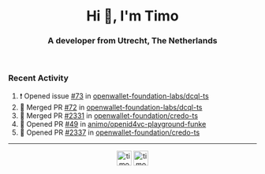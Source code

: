 <h1 align="center">Hi 👋, I'm Timo</h1>
<h3 align="center">A developer from Utrecht, The Netherlands</h3>
<br/>
<!-- https://github.com/rahuldkjain/github-profile-readme-generator --!>

<!--  <p align="left"><img src="https://github-readme-stats.vercel.app/api?username=timoglastra&show_icons=true&count_private=true&" alt="timoglastra" /></p> --!>

<!--
Github language stats
<p align="left"><img src="https://github-readme-stats.vercel.app/api/top-langs/?username=timoglastra&layout=compact" alt="timoglastra" /><p>
-->

<!-- Codestats language stats -->
<!-- <p align="left"><img src="https://codestats-readme.vercel.app/api/top-langs/?username=timoglastra&layout=compact&language_count=12" alt="timoglastra" /><p>    --!>
  
<h3>Recent Activity</h3>

<!--START_SECTION:activity-->
1. ❗ Opened issue [#73](https://github.com/openwallet-foundation-labs/dcql-ts/issues/73) in [openwallet-foundation-labs/dcql-ts](https://github.com/openwallet-foundation-labs/dcql-ts)
2. 🎉 Merged PR [#72](https://github.com/openwallet-foundation-labs/dcql-ts/pull/72) in [openwallet-foundation-labs/dcql-ts](https://github.com/openwallet-foundation-labs/dcql-ts)
3. 🎉 Merged PR [#2331](https://github.com/openwallet-foundation/credo-ts/pull/2331) in [openwallet-foundation/credo-ts](https://github.com/openwallet-foundation/credo-ts)
4. 💪 Opened PR [#49](https://github.com/animo/openid4vc-playground-funke/pull/49) in [animo/openid4vc-playground-funke](https://github.com/animo/openid4vc-playground-funke)
5. 💪 Opened PR [#2337](https://github.com/openwallet-foundation/credo-ts/pull/2337) in [openwallet-foundation/credo-ts](https://github.com/openwallet-foundation/credo-ts)
<!--END_SECTION:activity-->

---

<p align="center">
<a href="https://twitter.com/timoglastra" target="blank"><img align="center" src="https://cdn.jsdelivr.net/npm/simple-icons@3.0.1/icons/twitter.svg" alt="timoglastra" height="30" width="30" /></a>
<a href="https://linkedin.com/in/timoglastra" target="blank"><img align="center" src="https://cdn.jsdelivr.net/npm/simple-icons@3.0.1/icons/linkedin.svg" alt="timoglastra" height="30" width="30" /></a>
</p>



